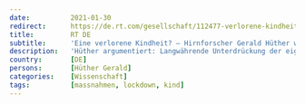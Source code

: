 ```yaml
---
date:          2021-01-30
redirect:      https://de.rt.com/gesellschaft/112477-verlorene-kindheit-lockdown-schadet-kindern-langfristig/
title:         RT DE
subtitle:      'Eine verlorene Kindheit? – Hirnforscher Gerald Hüther warnt: Lockdown schadet Kindern langfristig'
description:   'Hüther argumentiert: Langwährende Unterdrückung der eigenen Bedürfnisse führe dazu, dass diese im Gehirn gehemmt werden – mit dramatischen Folgen. Sage man einem Kind lange genug, es solle Oma nicht umarmen, "dann will es die Oma auch nicht mehr in den Arm nehmen".'
country:       [DE]
persons:       [Hüther Gerald]
categories:    [Wissenschaft]
tags:          [massnahmen, lockdown, kind]
---
```

